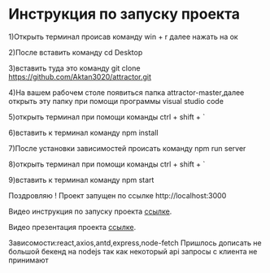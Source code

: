 # Инструкция по запуску проекта

1)Открыть терминал происав команду win + r далее нажать на ок


2)После вставить команду cd Desktop


3)вставить туда это команду git clone https://github.com/Aktan3020/attractor.git


4)На вашем рабочем столе появиться папка attractor-master,далее открыть эту папку при помощи программы visual studio code


5)открыть терминал при помощи команды ctrl + shift + `


6)вставить к терминал команду npm install


7)После установки зависимостей происать команду npm run server 


8)открыть терминал при помощи команды ctrl + shift + `


9)вставить к терминал команду npm start


Поздровляю ! Проект запущен по ссылке http://localhost:3000





Видео инструкция по запуску проекта [ссылке](https://www.youtube.com/watch?v=a7HxWF0eFtQ).

Видео презентация проекта [ссылке](https://youtu.be/ZSiJWqyd5Vk).

Зависомости:react,axios,antd,express,node-fetch
Пришлось дописать не большой бекенд на nodejs так как некоторый api запросы с клиента не принимают
